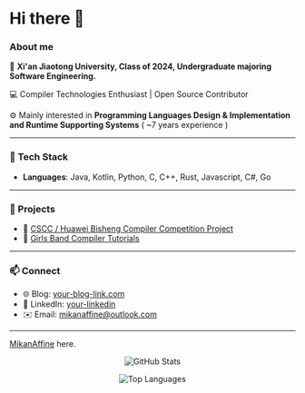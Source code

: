 # Hi there 👋

### About me

📖 **Xi'an Jiaotong University, Class of 2024, Undergraduate majoring Software Engineering.**

💻 Compiler Technologies Enthusiast | Open Source Contributor

⚙️ Mainly interested in **Programming Languages Design & Implementation and Runtime Supporting Systems** ( ~7 years experience )

---

### 🚀 Tech Stack
- **Languages**: Java, Kotlin, Python, C, C++, Rust, Javascript, C#, Go

---

### 📂 Projects
- 🧩 [CSCC / Huawei Bisheng Compiler Competition Project](https://github.com/XJTU-Compiler-25/sysy-compiler/)
- 🔗 [Girls Band Compiler Tutorials](https://gbc.xq.gl/)

---

### 📫 Connect
- 🌐 Blog: [your-blog-link.com](#)
- 💼 LinkedIn: [your-linkedin](#)
- ✉️ Email: <mikanaffine@outlook.com>

---

[MikanAffine](https://github.com/MikanAffine) here.
<p align="center">
  <img src="https://github-readme-stats.vercel.app/api?username=MikanAffine&show_icons=true&theme=tokyonight" alt="GitHub Stats" />
</p>
<p align="center">
  <img src="https://github-readme-stats.vercel.app/api/top-langs/?username=MikanAffine&layout=compact&theme=tokyonight" alt="Top Languages" />
</p>
